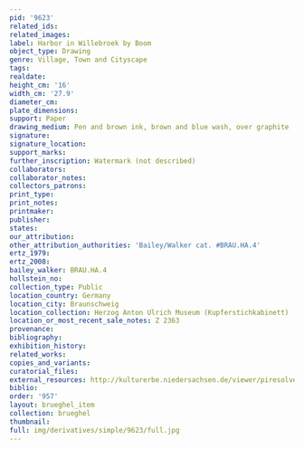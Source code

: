 ```yaml
---
pid: '9623'
related_ids: 
related_images: 
label: Harbor in Willebroek by Boom
object_type: Drawing
genre: Village, Town and Cityscape
tags: 
realdate: 
height_cm: '16'
width_cm: '27.9'
diameter_cm: 
plate_dimensions: 
support: Paper
drawing_medium: Pen and brown ink, brown and blue wash, over graphite
signature: 
signature_location: 
support_marks: 
further_inscription: Watermark (not described)
collaborators: 
collaborator_notes: 
collectors_patrons: 
print_type: 
print_notes: 
printmaker: 
publisher: 
states: 
our_attribution: 
other_attribution_authorities: 'Bailey/Walker cat. #BRAU.HA.4'
ertz_1979: 
ertz_2008: 
bailey_walker: BRAU.HA.4
hollstein_no: 
collection_type: Public
location_country: Germany
location_city: Braunschweig
location_collection: Herzog Anton Ulrich Museum (Kupferstichkabinett)
location_or_most_recent_sale_notes: Z 2363
provenance: 
bibliography: 
exhibition_history: 
related_works: 
copies_and_variants: 
curatorial_files: 
external_resources: http://kulturerbe.niedersachsen.de/viewer/piresolver?id=isil_DE-MUS-026819_999
biblio: 
order: '957'
layout: brueghel_item
collection: brueghel
thumbnail: 
full: img/derivatives/simple/9623/full.jpg
---
```

